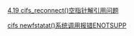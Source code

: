 [4.19 cifs_reconnect()空指针解引用问题](https://chenxiaosong.com/course/smb/issues/4.19-null-ptr-deref-in-cifs_reconnect.html)

[cifs newfstatat()系统调用报错ENOTSUPP](https://chenxiaosong.com/course/smb/issues/cifs-newfstatat-ENOTSUPP.html)
